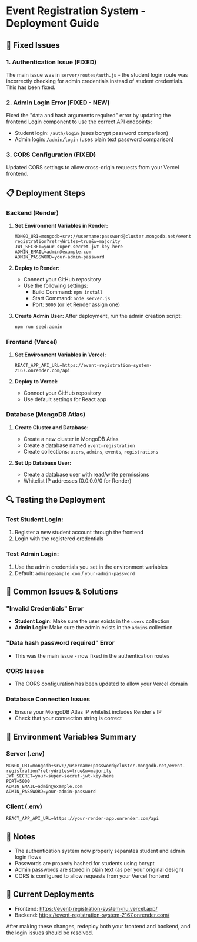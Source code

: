# Event Registration System - Deployment Guide

## 🔧 Fixed Issues

### 1. Authentication Issue (FIXED)
The main issue was in `server/routes/auth.js` - the student login route was incorrectly checking for admin credentials instead of student credentials. This has been fixed.

### 2. Admin Login Error (FIXED - NEW)
Fixed the "data and hash arguments required" error by updating the frontend Login component to use the correct API endpoints:
- Student login: `/auth/login` (uses bcrypt password comparison)
- Admin login: `/admin/login` (uses plain text password comparison)

### 3. CORS Configuration (FIXED)
Updated CORS settings to allow cross-origin requests from your Vercel frontend.

## 📋 Deployment Steps

### Backend (Render)

1. **Set Environment Variables in Render:**
   ```
   MONGO_URI=mongodb+srv://username:password@cluster.mongodb.net/event-registration?retryWrites=true&w=majority
   JWT_SECRET=your-super-secret-jwt-key-here
   ADMIN_EMAIL=admin@example.com
   ADMIN_PASSWORD=your-admin-password
   ```

2. **Deploy to Render:**
   - Connect your GitHub repository
   - Use the following settings:
     - Build Command: `npm install`
     - Start Command: `node server.js`
     - Port: `5000` (or let Render assign one)

3. **Create Admin User:**
   After deployment, run the admin creation script:
   ```bash
   npm run seed:admin
   ```

### Frontend (Vercel)

1. **Set Environment Variables in Vercel:**
   ```
   REACT_APP_API_URL=https://event-registration-system-2167.onrender.com/api
   ```

2. **Deploy to Vercel:**
   - Connect your GitHub repository
   - Use default settings for React app

### Database (MongoDB Atlas)

1. **Create Cluster and Database:**
   - Create a new cluster in MongoDB Atlas
   - Create a database named `event-registration`
   - Create collections: `users`, `admins`, `events`, `registrations`

2. **Set Up Database User:**
   - Create a database user with read/write permissions
   - Whitelist IP addresses (0.0.0.0/0 for Render)

## 🔍 Testing the Deployment

### Test Student Login:
1. Register a new student account through the frontend
2. Login with the registered credentials

### Test Admin Login:
1. Use the admin credentials you set in the environment variables
2. Default: `admin@example.com` / `your-admin-password`

## 🚨 Common Issues & Solutions

### "Invalid Credentials" Error
- **Student Login**: Make sure the user exists in the `users` collection
- **Admin Login**: Make sure the admin exists in the `admins` collection

### "Data hash password required" Error
- This was the main issue - now fixed in the authentication routes

### CORS Issues
- The CORS configuration has been updated to allow your Vercel domain

### Database Connection Issues
- Ensure your MongoDB Atlas IP whitelist includes Render's IP
- Check that your connection string is correct

## 🔧 Environment Variables Summary

### Server (.env)
```
MONGO_URI=mongodb+srv://username:password@cluster.mongodb.net/event-registration?retryWrites=true&w=majority
JWT_SECRET=your-super-secret-jwt-key-here
PORT=5000
ADMIN_EMAIL=admin@example.com
ADMIN_PASSWORD=your-admin-password
```

### Client (.env)
```
REACT_APP_API_URL=https://your-render-app.onrender.com/api
```

## 📝 Notes

- The authentication system now properly separates student and admin login flows
- Passwords are properly hashed for students using bcrypt
- Admin passwords are stored in plain text (as per your original design)
- CORS is configured to allow requests from your Vercel frontend

## 🔗 Current Deployments
- Frontend: https://event-registration-system-nu.vercel.app/
- Backend: https://event-registration-system-2167.onrender.com/

After making these changes, redeploy both your frontend and backend, and the login issues should be resolved.